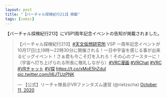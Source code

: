 ```yaml
---
layout: post
title: "【バーチャル探検紀行213】掲載"
tags: [comic]
---
```


【バーチャル探検紀行213】にVSP1周年記念イベントの告知が掲載されました。

<blockquote class="twitter-tweet" data-theme="dark"><p lang="ja" dir="ltr">【バーチャル探検紀行213】<a href="https://twitter.com/hashtag/%E5%A4%A9%E6%96%87%E4%BB%AE%E6%83%B3%E7%A0%94%E7%A9%B6%E6%89%80?src=hash&amp;ref_src=twsrc%5Etfw">#天文仮想研究所</a> VSP 一周年記念イベントが10月17日(土)9時～22時30分に開催される！一日中宇宙を感じる事が出来るビッグイベント！さぁ君も今こそ灯を入れろ！その心のブースターに！（宇宙へ打ち上げられる所長に敬礼しながら）<a href="https://twitter.com/hashtag/VRC%E6%BC%AB%E7%94%BB?src=hash&amp;ref_src=twsrc%5Etfw">#VRC漫画</a> <a href="https://twitter.com/hashtag/VRChat?src=hash&amp;ref_src=twsrc%5Etfw">#VRChat</a> <a href="https://twitter.com/hashtag/VRC?src=hash&amp;ref_src=twsrc%5Etfw">#VRC</a> <a href="https://twitter.com/hashtag/VR%E3%83%81%E3%83%A3%E3%83%83%E3%83%88?src=hash&amp;ref_src=twsrc%5Etfw">#VRチャット</a> <a href="https://twitter.com/hashtag/V%E6%8E%A2?src=hash&amp;ref_src=twsrc%5Etfw">#V探</a> <a href="https://t.co/xMoE5hZduI">https://t.co/xMoE5hZduI</a> <a href="https://t.co/li6JTUzPNK">pic.twitter.com/li6JTUzPNK</a></p>&mdash; 【公式】リーチャ隊長＠VRファンタズム運営 (@rietzscha) <a href="https://twitter.com/rietzscha/status/1315263575523377158?ref_src=twsrc%5Etfw">October 11, 2020</a></blockquote> <script async src="https://platform.twitter.com/widgets.js" charset="utf-8"></script>